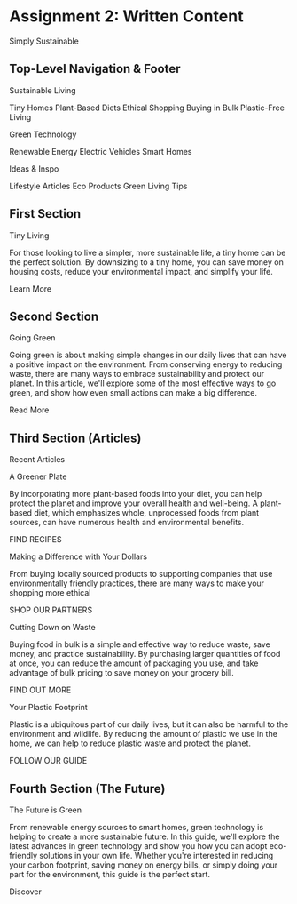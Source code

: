 # Assignment 2: Written Content


Simply Sustainable 


## Top-Level Navigation & Footer

Sustainable Living

Tiny Homes
Plant-Based Diets
Ethical Shopping
Buying in Bulk
Plastic-Free Living

Green Technology

Renewable Energy
Electric Vehicles
Smart Homes

Ideas & Inspo

Lifestyle Articles
Eco Products
Green Living Tips


## First Section

Tiny Living

For those looking to live a simpler, more sustainable life, a tiny home can be the perfect solution. By downsizing to a tiny home, you can save money on housing costs, reduce your environmental impact, and simplify your life.

Learn More

## Second Section

Going Green

Going green is about making simple changes in our daily lives that can have a positive impact on the environment. From conserving energy to reducing waste, there are many ways to embrace sustainability and protect our planet. In this article, we'll explore some of the most effective ways to go green, and show how even small actions can make a big difference.

Read More

## Third Section (Articles)

Recent Articles

<!-- Card 1 -->
A Greener Plate

By incorporating more plant-based foods into your diet, you can help protect the planet and improve your overall health and well-being. A plant-based diet, which emphasizes whole, unprocessed foods from plant sources, can have numerous health and environmental benefits.

FIND RECIPES

<!-- Card 2 -->
Making a Difference with Your Dollars

From buying locally sourced products to supporting companies that use environmentally friendly practices, there are many ways to make your shopping more ethical

SHOP OUR PARTNERS

<!-- Card 3 -->
Cutting Down on Waste

Buying food in bulk is a simple and effective way to reduce waste, save money, and practice sustainability. By purchasing larger quantities of food at once, you can reduce the amount of packaging you use, and take advantage of bulk pricing to save money on your grocery bill.

FIND OUT MORE

<!-- Card 4 -->
Your Plastic Footprint

Plastic is a ubiquitous part of our daily lives, but it can also be harmful to the environment and wildlife. By reducing the amount of plastic we use in the home, we can help to reduce plastic waste and protect the planet.

FOLLOW OUR GUIDE


## Fourth Section (The Future)

The Future is Green

From renewable energy sources to smart homes, green technology is helping to create a more sustainable future. In this guide, we'll explore the latest advances in green technology and show you how you can adopt eco-friendly solutions in your own life. Whether you're interested in reducing your carbon footprint, saving money on energy bills, or simply doing your part for the environment, this guide is the perfect start.

Discover

